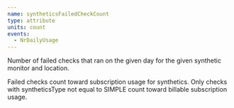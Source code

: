 ```yaml
---
name: syntheticsFailedCheckCount
type: attribute
units: count
events:
  - NrDailyUsage
---
```


Number of failed checks that ran on the given day for the given synthetic monitor and location.

Failed checks count toward subscription usage for synthetics. Only checks with syntheticsType not equal to SIMPLE count toward billable subscription usage.